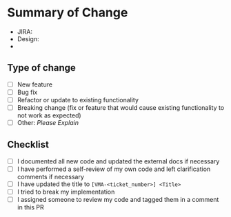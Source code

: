 # Summary of Change

- JIRA:
- Design:
-

## Type of change

- [ ] New feature
- [ ] Bug fix
- [ ] Refactor or update to existing functionality
- [ ] Breaking change (fix or feature that would cause existing functionality to not work as expected)
- [ ] Other: _Please Explain_

## Checklist

- [ ] I documented all new code and updated the external docs if necessary
- [ ] I have performed a self-review of my own code and left clarification comments if necessary
- [ ] I have updated the title to `[VMA-<ticket_number>] <Title>`
- [ ] I tried to break my implementation
- [ ] I assigned someone to review my code and tagged them in a comment in this PR
